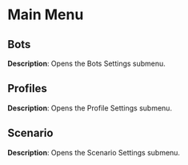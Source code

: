 
# Main Menu
## Bots
**Description**: Opens the Bots Settings submenu.

## Profiles
**Description**: Opens the Profile Settings submenu.

## Scenario
**Description**: Opens the Scenario Settings submenu.